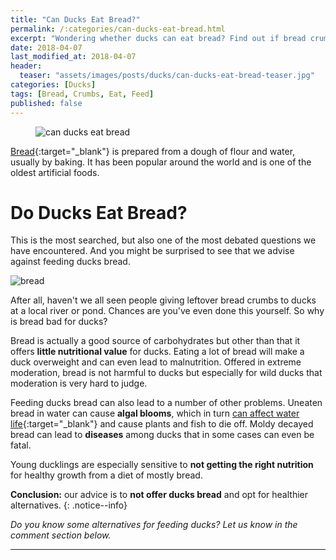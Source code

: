 ```yaml
---
title: "Can Ducks Eat Bread?"
permalink: /:categories/can-ducks-eat-bread.html
excerpt: "Wondering whether ducks can eat bread? Find out if bread crumbs are healthy for a duck."
date: 2018-04-07
last_modified_at: 2018-04-07
header:
  teaser: "assets/images/posts/ducks/can-ducks-eat-bread-teaser.jpg"
categories: [Ducks]
tags: [Bread, Crumbs, Eat, Feed]
published: false
---
```


<figure>
  <img src="{{ site.url }}/assets/images/posts/ducks/can-ducks-eat-bread.jpg" alt="can ducks eat bread" class="title-banner">
</figure>

[Bread](https://en.wikipedia.org/wiki/Bread){:target="_blank"} is prepared from a dough of flour and water, usually by baking. It has been popular around the world and is one of the oldest artificial foods.

# Do Ducks Eat Bread?

This is the most searched, but also one of the most debated questions we have encountered. And you might be surprised to see that we advise against feeding ducks bread.

<img src="{{ site.url }}/assets/images/posts/food/bread.jpg" alt="bread" class="align-right">

After all, haven't we all seen people giving leftover bread crumbs to ducks at a local river or pond. Chances are you've even done this yourself. So why is bread bad for ducks?

Bread is actually a good source of carbohydrates but other than that it offers **little nutritional value** for ducks. Eating a lot of bread will make a duck overweight and can even lead to malnutrition. Offered in extreme moderation, bread is not harmful to ducks but especially for wild ducks that moderation is very hard to judge.

Feeding ducks bread can also lead to a number of other problems. Uneaten bread in water can cause **algal blooms**, which in turn [can affect water life](https://en.wikipedia.org/wiki/Algal_bloom#Freshwater_algal_blooms){:target="_blank"} and cause plants and fish to die off. Moldy decayed bread can lead to **diseases** among ducks that in some cases can even be fatal.

Young ducklings are especially sensitive to **not getting the right nutrition** for healthy growth from a diet of mostly bread.

**Conclusion:** our advice is to **not offer ducks bread** and opt for healthier alternatives.
{: .notice--info}

_Do you know some alternatives for feeding ducks? Let us know in the comment section below._

---
